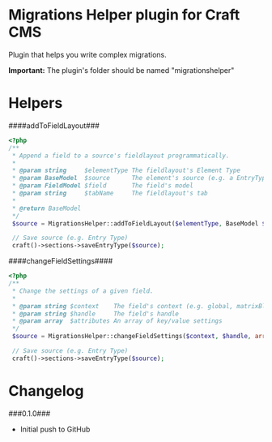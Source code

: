 Migrations Helper plugin for Craft CMS
=================

Plugin that helps you write complex migrations.

__Important:__
The plugin's folder should be named "migrationshelper"

Helpers
=================

####addToFieldLayout###
```php
<?php
/**
 * Append a field to a source's fieldlayout programmatically.
 *
 * @param string     $elementType The fieldlayout's Element Type
 * @param BaseModel  $source      The element's source (e.g. a EntryTypeModel or CategoryGroupModel)
 * @param FieldModel $field       The field's model
 * @param string     $tabName     The fieldlayout's tab
 *
 * @return BaseModel
 */
 $source = MigrationsHelper::addToFieldLayout($elementType, BaseModel $source, FieldModel $field, $tabName);

 // Save source (e.g. Entry Type)
 craft()->sections->saveEntryType($source);
```

####changeFieldSettings####
```php
<?php
/**
 * Change the settings of a given field.
 *
 * @param string $context    The field's context (e.g. global, matrixBlockType:1, etc.)
 * @param string $handle     The field's handle
 * @param array  $attributes An array of key/value settings
 */
 $source = MigrationsHelper::changeFieldSettings($context, $handle, array $attributes);

 // Save source (e.g. Entry Type)
 craft()->sections->saveEntryType($source);
```

Changelog
=================
###0.1.0###
- Initial push to GitHub
